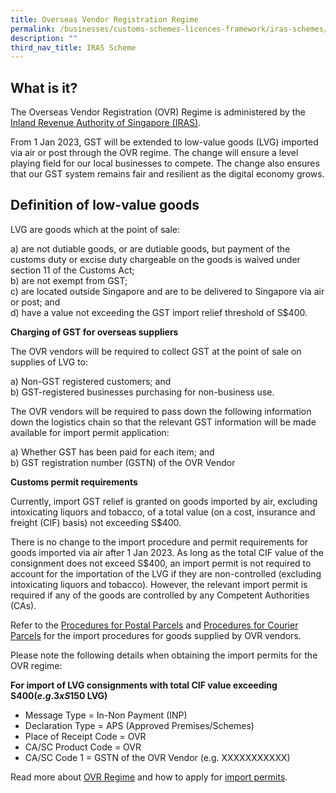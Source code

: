 ```yaml
---
title: Overseas Vendor Registration Regime
permalink: /businesses/customs-schemes-licences-framework/iras-schemes/overseas-vendor-registration-regime/
description: ""
third_nav_title: IRAS Scheme
---
```

## **What is it?**

The Overseas Vendor Registration (OVR) Regime is administered by the [Inland Revenue Authority of Singapore (IRAS)](https://www.iras.gov.sg/taxes/goods-services-tax-(gst)/gst-and-digital-economy/gst-on-imports-of-low-value-goods).

From 1 Jan 2023, GST will be extended to low-value goods (LVG) imported via air or post through the OVR regime. The change will ensure a level playing field for our local businesses to compete. The change also ensures that our GST system remains fair and resilient as the digital economy grows.

## **Definition of low-value goods**
LVG are goods which at the point of sale:  

a) are not dutiable goods, or are dutiable goods, but payment of the customs duty or excise duty chargeable on the goods is waived under section 11 of the Customs Act;</br>
b) are not exempt from GST;</br>
c) are located outside Singapore and are to be delivered to Singapore via air or post; and </br>
d) have a value not exceeding the GST import relief threshold of S$400.

**Charging of GST for overseas suppliers**

The OVR vendors will be required to collect GST at the point of sale on supplies of LVG to:

a)	Non-GST registered customers; and</br>
b)	GST-registered businesses purchasing for non-business use.

The OVR vendors will be required to pass down the following information down the logistics chain so that the relevant GST information will be made available for import permit application:

a)	Whether GST has been paid for each item; and</br>
b)	GST registration number (GSTN) of the OVR Vendor

**Customs permit requirements**

Currently, import GST relief is granted on goods imported by air, excluding intoxicating liquors and tobacco, of a total value (on a cost, insurance and freight (CIF) basis) not exceeding S$400.

There is no change to the import procedure and permit requirements for goods imported via air after 1 Jan 2023. As long as the total CIF value of the consignment does not exceed S$400, an import permit is not required to account for the importation of the LVG if they are non-controlled (excluding intoxicating liquors and tobacco).
However, the relevant import permit is required if any of the goods are controlled by any Competent Authorities (CAs).

Refer to the [Procedures for Postal Parcels](https://www.customs.gov.sg/businesses/importing-goods/import-procedures/importing-by-post-or-courier-service/procedures-for-pp/) and [Procedures for Courier Parcels](https://www.customs.gov.sg/businesses/importing-goods/import-procedures/importing-by-post-or-courier-service/procedures-for-courier-parcels/) for the import procedures for goods supplied by OVR vendors.

Please note the following details when obtaining the import permits for the OVR regime:

**For import of LVG consignments with total CIF value exceeding S$400 (e.g. 3 x S$150 LVG)**

* Message Type = In-Non Payment (INP)
* Declaration Type = APS (Approved Premises/Schemes)
* Place of Receipt Code = OVR
* CA/SC Product Code = OVR
* CA/SC Code 1	= GSTN of the OVR Vendor (e.g. XXXXXXXXXXX)

Read more about [OVR Regime](https://www.customs.gov.sg/files/Circular_11_2022%20(Ver%202).pdf) and how to apply for [import permits](https://www.customs.gov.sg/businesses/importing-goods/import-procedures/).